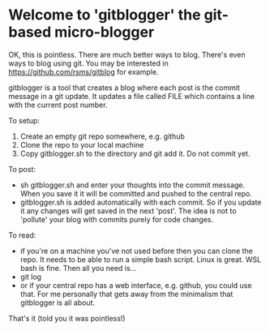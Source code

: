 #    Welcome to 'gitblogger' the git-based micro-blogger
 
OK, this is pointless. There are much better ways to blog. There's even ways
to blog using git. You may be interested in https://github.com/rsms/gitblog
for example. 

gitblogger is a tool that creates a blog where each post is the commit message
in a git update. It updates a file called FILE which contains a line with the
current post number. 

To setup:
 
1. Create an empty git repo somewhere, e.g. github
2. Clone the repo to your local machine
3. Copy gitblogger.sh to the directory and git add it. Do not commit yet. 

To post:

- sh gitblogger.sh and enter your thoughts into the commit message. When you save it it will be committed and pushed to the central repo. 
- gitblogger.sh is added automatically with each commit. So if you update it any changes will get saved in the next 'post'. The idea is not to 'pollute' your blog with commits purely for code changes. 

To read:

- if you're on a machine you've not used before then you can clone the repo. It needs to be able to run a simple bash script. Linux is great. WSL bash is fine. Then all you need is...
- git log     
- or if your central repo has a web interface, e.g. github, you could use that. For me personally that gets away from the minimalism that gitblogger is all about.

That's it (told you it was pointless!)
